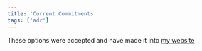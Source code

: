 ```yaml
---
title: 'Current Commitments'
tags: ['adr']
---
```


These options were accepted and have made it into [my website](/about)

<!-- abstract -->
